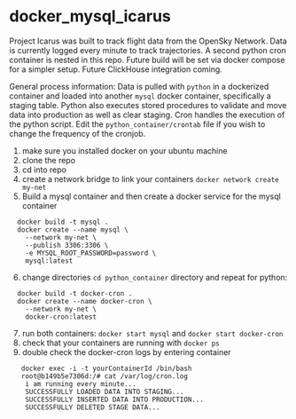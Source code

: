# docker_mysql_icarus

Project Icarus was built to track flight data from the OpenSky Network. Data is currently logged every minute to track trajectories. A second python cron container is nested in this repo. Future build will be set via docker compose for a simpler setup. Future ClickHouse integration coming.

General process information: Data is pulled with `python` in a dockerized container and loaded into another `mysql` docker container, specifically a staging table. Python also executes stored procedures to validate and move data into production as well as clear staging. Cron handles the execution of the python script. Edit the `python_container/crontab` file if you wish to change the frequency of the cronjob.

1. make sure you installed docker on your ubuntu machine
2. clone the repo
3. cd into repo
4. create a network bridge to link your containers `docker network create my-net`
5. Build a mysql container and then create a docker service for the mysql container 

```
  docker build -t mysql .
  docker create --name mysql \
    --network my-net \
    --publish 3306:3306 \
    -e MYSQL_ROOT_PASSWORD=password \
    mysql:latest
```

6. change directories `cd python_container` directory and repeat for python: 

```
  docker build -t docker-cron .
  docker create --name docker-cron \
    --network my-net \
    docker-cron:latest
```

7. run both containers: `docker start mysql` and `docker start docker-cron`
8. check that your containers are running with `docker ps`
9. double check the docker-cron logs by entering container 

```
   docker exec -i -t yourContainerId /bin/bash
   root@b149b5e7306d:/# cat /var/log/cron.log 
    i am running every minute...
    SUCCESSFULLY LOADED DATA INTO STAGING...
    SUCCESSFULLY INSERTED DATA INTO PRODUCTION...
    SUCCESSFULLY DELETED STAGE DATA...
```